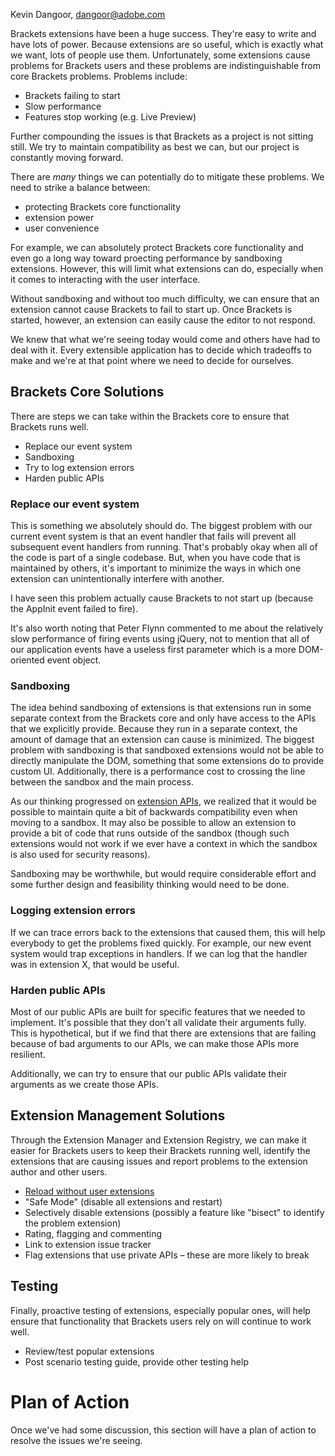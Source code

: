 Kevin Dangoor, dangoor@adobe.com

Brackets extensions have been a huge success. They're easy to write and have lots of power. Because extensions are so useful, which is exactly what we want, lots of people use them. Unfortunately, some extensions cause problems for Brackets users and these problems are indistinguishable from core Brackets problems. Problems include:

* Brackets failing to start
* Slow performance
* Features stop working (e.g. Live Preview)

Further compounding the issues is that Brackets as a project is not sitting still. We try to maintain compatibility as best we can, but our project is constantly moving forward.

There are *many* things we can potentially do to mitigate these problems. We need to strike a balance between:

* protecting Brackets core functionality
* extension power
* user convenience

For example, we can absolutely protect Brackets core functionality and even go a long way toward proecting performance by sandboxing extensions. However, this will limit what extensions can do, especially when it comes to interacting with the user interface.

Without sandboxing and without too much difficulty, we can ensure that an extension cannot cause Brackets to fail to start up. Once Brackets is started, however, an extension can easily cause the editor to not respond.

We knew that what we're seeing today would come and others have had to deal with it. Every extensible application has to decide which tradeoffs to make and we're at that point where we need to decide for ourselves.

## Brackets Core Solutions

There are steps we can take within the Brackets core to ensure that Brackets runs well.

* Replace our event system
* Sandboxing
* Try to log extension errors
* Harden public APIs

### Replace our event system

This is something we absolutely should do. The biggest problem with our current event system is that an event handler that fails will prevent all subsequent event handlers from running. That's probably okay when all of the code is part of a single codebase. But, when you have code that is maintained by others, it's important to minimize the ways in which one extension can unintentionally interfere with another.

I have seen this problem actually cause Brackets to not start up (because the AppInit event failed to fire).

It's also worth noting that Peter Flynn commented to me about the relatively slow performance of firing events using jQuery, not to mention that all of our application events have a useless first parameter which is a more DOM-oriented event object.

### Sandboxing

The idea behind sandboxing of extensions is that extensions run in some separate context from the Brackets core and only have access to the APIs that we explicitly provide. Because they run in a separate context, the amount of damage that an extension can cause is minimized. The biggest problem with sandboxing is that sandboxed extensions would not be able to directly manipulate the DOM, something that some extensions do to provide custom UI. Additionally, there is a performance cost to crossing the line between the sandbox and the main process.

As our thinking progressed on [extension APIs](https://github.com/adobe/brackets/wiki/Extension-API-Research), we realized that it would be possible to maintain quite a bit of backwards compatibility even when moving to a sandbox. It may also be possible to allow an extension to provide a bit of code that runs outside of the sandbox (though such extensions would not work if we ever have a context in which the sandbox is also used for security reasons).

Sandboxing may be worthwhile, but would require considerable effort and some further design and feasibility thinking would need to be done.

### Logging extension errors

If we can trace errors back to the extensions that caused them, this will help everybody to get the problems fixed quickly. For example, our new event system would trap exceptions in handlers. If we can log that the handler was in extension X, that would be useful.

### Harden public APIs

Most of our public APIs are built for specific features that we needed to implement. It's possible that they don't all validate their arguments fully. This is hypothetical, but if we find that there are extensions that are failing because of bad arguments to our APIs, we can make those APIs more resilient.

Additionally, we can try to ensure that our public APIs validate their arguments as we create those APIs.

## Extension Management Solutions

Through the Extension Manager and Extension Registry, we can make it easier for Brackets users to keep their Brackets running well, identify the extensions that are causing issues and report problems to the extension author and other users.

* [Reload without user extensions](https://github.com/adobe/brackets/pull/6334)
* "Safe Mode" (disable all extensions and restart)
* Selectively disable extensions (possibly a feature like "bisect" to identify the problem extension)
* Rating, flagging and commenting
* Link to extension issue tracker
* Flag extensions that use private APIs – these are more likely to break

## Testing

Finally, proactive testing of extensions, especially popular ones, will help ensure that functionality that Brackets users rely on will continue to work well.

* Review/test popular extensions
* Post scenario testing guide, provide other testing help

# Plan of Action

Once we've had some discussion, this section will have a plan of action to resolve the issues we're seeing.